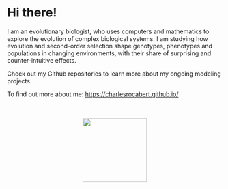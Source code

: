 # Hi there!

I am an evolutionary biologist, who uses computers and mathematics to explore the evolution of complex biological systems. I am studying how evolution and second-order selection shape genotypes, phenotypes and populations in changing environments, with their share of surprising and counter-intuitive effects.

Check out my Github repositories to learn more about my ongoing modeling projects.

To find out more about me: https://charlesrocabert.github.io/

<p align="center">
  <br/><br/>
  <img src="https://charlesrocabert.github.io/img/hexagons.png" width=150 />
</p>
